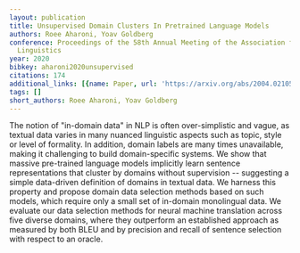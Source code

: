 ```yaml
---
layout: publication
title: Unsupervised Domain Clusters In Pretrained Language Models
authors: Roee Aharoni, Yoav Goldberg
conference: Proceedings of the 58th Annual Meeting of the Association for Computational
  Linguistics
year: 2020
bibkey: aharoni2020unsupervised
citations: 174
additional_links: [{name: Paper, url: 'https://arxiv.org/abs/2004.02105'}]
tags: []
short_authors: Roee Aharoni, Yoav Goldberg
---
```

The notion of "in-domain data" in NLP is often over-simplistic and vague, as
textual data varies in many nuanced linguistic aspects such as topic, style or
level of formality. In addition, domain labels are many times unavailable,
making it challenging to build domain-specific systems. We show that massive
pre-trained language models implicitly learn sentence representations that
cluster by domains without supervision -- suggesting a simple data-driven
definition of domains in textual data. We harness this property and propose
domain data selection methods based on such models, which require only a small
set of in-domain monolingual data. We evaluate our data selection methods for
neural machine translation across five diverse domains, where they outperform
an established approach as measured by both BLEU and by precision and recall of
sentence selection with respect to an oracle.